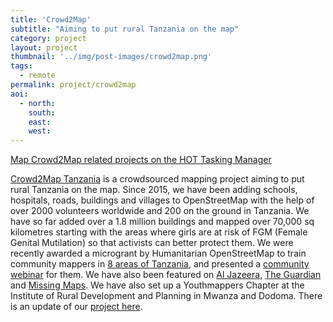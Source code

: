 ```yaml
---
title: 'Crowd2Map' 
subtitle: "Aiming to put rural Tanzania on the map"
category: project
layout: project
thumbnail: '../img/post-images/crowd2map.png'
tags:
  - remote
permalink: project/crowd2map
aoi:
  - north: 
    south: 
    east: 
    west: 
---
```


[Map Crowd2Map related projects on the HOT Tasking Manager](http://tasks.hotosm.org/contribute?difficulty=ALL&organisation=Tanzania%20Development%20Trust)

[Crowd2Map Tanzania](https://crowd2map.wordpress.com/) is a crowdsourced mapping project aiming to put rural Tanzania on the map. Since 2015, we have been adding schools, hospitals, roads, buildings and villages to OpenStreetMap with the help of over 2000 volunteers worldwide and 200 on the ground in Tanzania.  We have so far added over a 1.8 million buildings and mapped over 70,000 sq kilometres starting with the areas where girls are at risk of FGM (Female Genital Mutilation) so that activists can better protect them. We were recently awarded a microgrant by Humanitarian OpenStreetMap to train community mappers in [8 areas of Tanzania](http://www.fragosus.pe.hu/Janet/dashboard.htm), and presented a [community webinar](https://www.youtube.com/watch?v=wQb3kmByjlI&feature=youtu.be) for them.  We have also been featured on [Al Jazeera](https://www.facebook.com/ajplusenglish/videos/873491619459013/), [The Guardian](https://www.theguardian.com/society/2017/feb/06/online-mapping-tool-gives-fgm-runaways-a-path-to-help?CMP=twt_a-world_b-gdnworld) and [Missing Maps](http://www.missingmaps.org/blog/2017/02/20/fighting-fgm-in-tanzania/).  We have also set up a Youthmappers Chapter at the Institute of Rural Development and Planning in Mwanza and Dodoma.  There is an update of our [project here](https://www.hotosm.org/updates/2017-08-02_crowd2map_tanzania_putting_rural_tanzania_on_the_map_with_the_help_of_a_hot).


